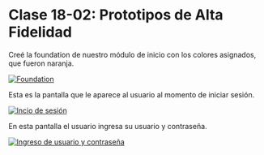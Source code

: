 # **Clase 18-02: Prototipos de Alta Fidelidad**  
Creé la foundation de nuestro módulo de inicio con los colores asignados, que fueron naranja.

[![Foundation](https://i.postimg.cc/HLC1T90X/Alta-fidelidad-clase1.jpg)](https://postimg.cc/PCKR4ZR5)

Esta es la pantalla que le aparece al usuario al momento de iniciar sesión.

[![Incio de sesión](https://i.postimg.cc/43bkyHwM/Alta-fidelidad-clase2.jpg)](https://postimg.cc/NyMPPM37)

En esta pantalla el usuario ingresa su usuario y contraseña.

[![Ingreso de usuario y contraseña](https://i.postimg.cc/NMshHGz0/Alta-fidelidad-clase3.jpg)](https://postimg.cc/KKHsXbFX)
